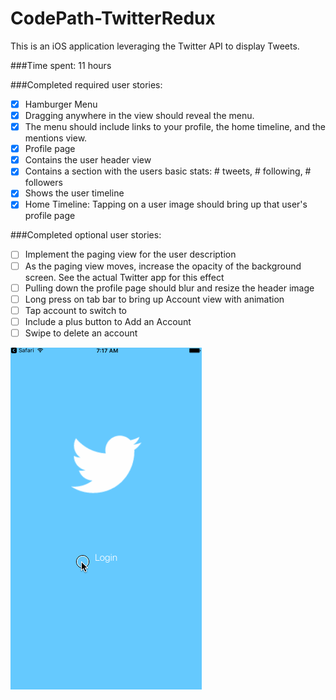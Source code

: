 # CodePath-TwitterRedux
This is an iOS application leveraging the Twitter API to display Tweets.

###Time spent: 11 hours

###Completed required user stories:

* [x] Hamburger Menu
* [x] Dragging anywhere in the view should reveal the menu.
* [x] The menu should include links to your profile, the home timeline, and the mentions view.
* [x] Profile page
* [x] Contains the user header view
* [x] Contains a section with the users basic stats: # tweets, # following, # followers
* [x] Shows the user timeline
* [x] Home Timeline: Tapping on a user image should bring up that user's profile page

###Completed optional user stories:

* [ ] Implement the paging view for the user description
* [ ] As the paging view moves, increase the opacity of the background screen. See the actual Twitter app for this effect
* [ ] Pulling down the profile page should blur and resize the header image
* [ ] Long press on tab bar to bring up Account view with animation
* [ ] Tap account to switch to 
* [ ] Include a plus button to Add an Account
* [ ] Swipe to delete an account

![Video Walkthrough](TwitterRedux.gif)
